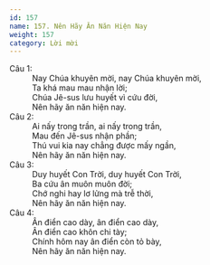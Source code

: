 ```yaml
---
id: 157
name: 157. Nên Hãy Ăn Năn Hiện Nay
weight: 157
category: Lời mời
---
```

<dl><dt>Câu 1:</dt><dd data-verse="1">Nay Chúa khuyên mời, nay Chúa khuyên mời, <br/>Ta khá mau mau nhận lời; <br/>Chúa Jê-sus lưu huyết vì cứu đời, <br/>Nên hãy ăn năn hiện nay. </dd><dt>Câu 2:</dt><dd data-verse="2">Ai nấy trong trần, ai nấy trong trần, <br/>Mau đến Jê-sus nhận phần; <br/>Thú vui kia nay chẳng được mấy ngần, <br/>Nên hãy ăn năn hiện nay. </dd><dt>Câu 3:</dt><dd data-verse="3">Duy huyết Con Trời, duy huyết Con Trời, <br/>Ba cứu ân muôn muôn đời; <br/>Chớ nghi hay lơ lửng mà trễ thời, <br/>Nên hãy ăn năn hiện nay. </dd><dt>Câu 4:</dt><dd data-verse="4">Ân điển cao dày, ân điển cao dày, <br/>Ân điển cao khôn chi tày; <br/>Chính hôm nay ân điển còn tỏ bày, <br/>Nên hãy ăn năn hiện nay. </dd></dl>
